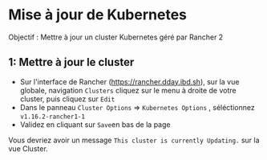 # Mise à jour de Kubernetes

Objectif : Mettre à jour un cluster Kubernetes géré par Rancher 2

## 1: Mettre à jour le cluster

* Sur l'interface de Rancher (https://rancher.dday.ibd.sh), sur la vue globale, navigation `Clusters` cliquez sur le menu à droite de votre cluster, puis cliquez sur  `Edit`
* Dans le panneau `Cluster Options` => `Kubernetes Options` , séléctionnez `v1.16.2-rancher1-1`
* Validez en cliquant sur `Save`en bas de la page

Vous devriez avoir un message `This cluster is currently Updating.` sur la vue Cluster.